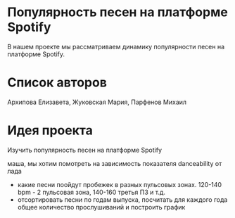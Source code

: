 # Популярность песен на платформе Spotify
В нашем проекте мы рассматриваем динамику популярности песен на платформе Spotify.

# Список авторов
Архипова Елизавета, 
Жуковская Мария, 
Парфенов Михаил

# Идея проекта 
Изучить популярность песен на платформе Spotify


маша, мы хотим помотреть на зависимость показателя danceability от лада 
+ какие песни поойдут пробежек в разных пульсовых зонах. 120-140 bpm - 2 пульсовая зона,  140-160 третья ПЗ и т.д.
+ отсортировать песни по годам выпуска, посчитать для каждого года общее количество прослушиваний и построить график
 
